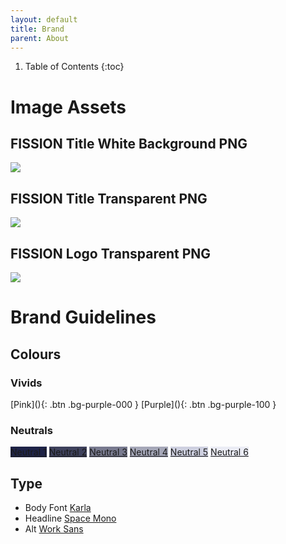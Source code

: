 ```yaml
---
layout: default
title: Brand
parent: About
---
```


1. Table of Contents
{:toc}

# Image Assets

## FISSION Title White Background PNG

![](https://s3-ca-central-1.amazonaws.com/images.spade.builders/uploads/upload_d0e2a4d44acf975c9b748ce7d47f5a94.png)

## FISSION Title Transparent PNG

![](https://s3-ca-central-1.amazonaws.com/images.spade.builders/uploads/upload_55c7620948a74acb1228d308491e3439.png)

## FISSION Logo Transparent PNG

![](https://s3-ca-central-1.amazonaws.com/images.spade.builders/uploads/upload_4b96958ac61e2564e2c971617bb14b29.png)

# Brand Guidelines

## Colours

### Vivids

<span class="fs-6">
[Pink](){: .btn .bg-purple-000 }
</span>


<span class="fs-6">
[Purple](){: .btn .bg-purple-100 }
</span>

### Neutrals

<span class="fs-6">
<a href="" style="background-color: #1E2347;" class="btn">Neutral 1</a>
</span>

<span class="fs-6">
<a href="" style="background-color: #3E415C;" class="btn">Neutral 2</a>
</span>

<span class="fs-6">
<a href="" style="background-color: #787A8F;" class="btn">Neutral 3</a>
</span>

<span class="fs-6">
<a href="" style="background-color: #A5A7B8;" class="btn">Neutral 4</a>
</span>

<span class="fs-6">
<a href="" style="background-color: #CED0E0;" class="btn">Neutral 5</a>
</span>

<span class="fs-6">
<a href="" style="background-color: #EBECF5;" class="btn">Neutral 6</a>
</span>

## Type

* Body Font [Karla](https://fonts.google.com/specimen/Karla)
* Headline [Space Mono](https://fonts.google.com/specimen/Space+Mono)
* Alt [Work Sans](https://fonts.google.com/specimen/Work+Sans)



